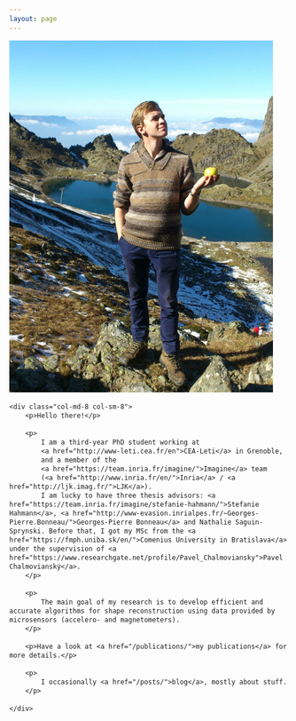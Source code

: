 ```yaml
---
layout: page
---
```


<div class="row">
    <div class="col-md-4 col-sm-4">
        <img src="/assets/apple.jpg" alt="" />
    </div>
    
    <div class="col-md-8 col-sm-8">
        <p>Hello there!</p>
        
        <p>
            I am a third-year PhD student working at
            <a href="http://www-leti.cea.fr/en">CEA-Leti</a> in Grenoble,
            and a member of the 
            <a href="https://team.inria.fr/imagine/">Imagine</a> team
            (<a href="http://www.inria.fr/en/">Inria</a> / <a href="http://ljk.imag.fr/">LJK</a>).
            I am lucky to have three thesis advisors: <a href="https://team.inria.fr/imagine/stefanie-hahmann/">Stefanie Hahmann</a>, <a href="http://www-evasion.inrialpes.fr/~Georges-Pierre.Bonneau/">Georges-Pierre Bonneau</a> and Nathalie Saguin-Sprynski. Before that, I got my MSc from the <a href="https://fmph.uniba.sk/en/">Comenius University in Bratislava</a> under the supervision of <a href="https://www.researchgate.net/profile/Pavel_Chalmoviansky">Pavel Chalmovianský</a>. 
        </p>
        
        <p>
            The main goal of my research is to develop efficient and accurate algorithms for shape reconstruction using data provided by microsensors (accelero- and magnetometers).
        </p>
        
        <p>Have a look at <a href="/publications/">my publications</a> for more details.</p>
        
        <p>
            I occasionally <a href="/posts/">blog</a>, mostly about stuff.
        </p>

    </div>
</div>

